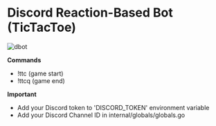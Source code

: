 # Discord Reaction-Based Bot (TicTacToe)

![dbot](https://github.com/user-attachments/assets/6fb5c6f9-4b20-4ec1-be26-ba9702fc1a5a)

**Commands**
- !ttc (game start)
- !ttcq (game end)

**Important**
- Add your Discord token to 'DISCORD_TOKEN' environment variable
- Add your Discord Channel ID in internal/globals/globals.go

